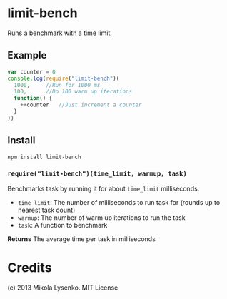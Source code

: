 limit-bench
===========
Runs a benchmark with a time limit.

## Example

```javascript
var counter = 0
console.log(require("limit-bench")(
  1000,     //Run for 1000 ms
  100,      //Do 100 warm up iterations
  function() {
    ++counter   //Just increment a counter
  }
))
```

## Install

    npm install limit-bench

### `require("limit-bench")(time_limit, warmup, task)`
Benchmarks task by running it for about `time_limit` milliseconds.

* `time_limit`: The number of milliseconds to run task for (rounds up to nearest task count)
* `warmup`: The number of warm up iterations to run the task
* `task`: A function to benchmark

**Returns** The average time per task in milliseconds

# Credits
(c) 2013 Mikola Lysenko. MIT License